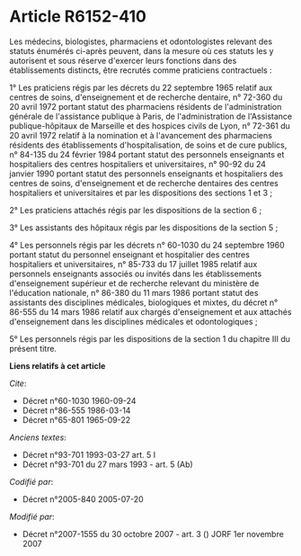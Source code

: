# Article R6152-410

Les médecins, biologistes, pharmaciens et odontologistes relevant des statuts énumérés ci-après peuvent, dans la mesure où
ces statuts les y autorisent et sous réserve d'exercer leurs fonctions dans des établissements distincts, être recrutés comme
praticiens contractuels :

1° Les praticiens régis par les décrets du 22 septembre 1965 relatif aux centres de soins, d'enseignement et de recherche
dentaire, n° 72-360 du 20 avril 1972 portant statut des pharmaciens résidents de l'administration générale de l'assistance
publique à Paris, de l'administration de l'Assistance publique-hôpitaux de Marseille et des hospices civils de Lyon, n°
72-361 du 20 avril 1972 relatif à la nomination et à l'avancement des pharmaciens résidents des établissements
d'hospitalisation, de soins et de cure publics, n° 84-135 du 24 février 1984 portant statut des personnels enseignants et
hospitaliers des centres hospitaliers et universitaires, n° 90-92 du 24 janvier 1990 portant statut des personnels
enseignants et hospitaliers des centres de soins, d'enseignement et de recherche dentaires des centres hospitaliers et
universitaires et par les dispositions des sections 1 et 3 ;

2° Les praticiens attachés régis par les dispositions de la section 6 ;

3° Les assistants des hôpitaux régis par les dispositions de la section 5 ;

4° Les personnels régis par les décrets n° 60-1030 du 24 septembre 1960 portant statut du personnel enseignant et hospitalier
des centres hospitaliers et universitaires, n° 85-733 du 17 juillet 1985 relatif aux personnels enseignants associés ou
invités dans les établissements d'enseignement supérieur et de recherche relevant du ministère de l'éducation nationale, n°
86-380 du 11 mars 1986 portant statut des assistants des disciplines médicales, biologiques et mixtes, du décret n° 86-555 du
14 mars 1986 relatif aux chargés d'enseignement et aux attachés d'enseignement dans les disciplines médicales et
odontologiques ;

5° Les personnels régis par les dispositions de la section 1 du chapitre III du présent titre.

**Liens relatifs à cet article**

_Cite_:

  - Décret n°60-1030 1960-09-24
  - Décret n°86-555 1986-03-14
  - Décret n°65-801 1965-09-22

_Anciens textes_:

  - Décret n°93-701 1993-03-27 art. 5 I
  - Décret n°93-701 du 27 mars 1993 - art. 5 (Ab)

_Codifié par_:

  - Décret n°2005-840 2005-07-20

_Modifié par_:

  - Décret n°2007-1555 du 30 octobre 2007 - art. 3 () JORF 1er novembre 2007
